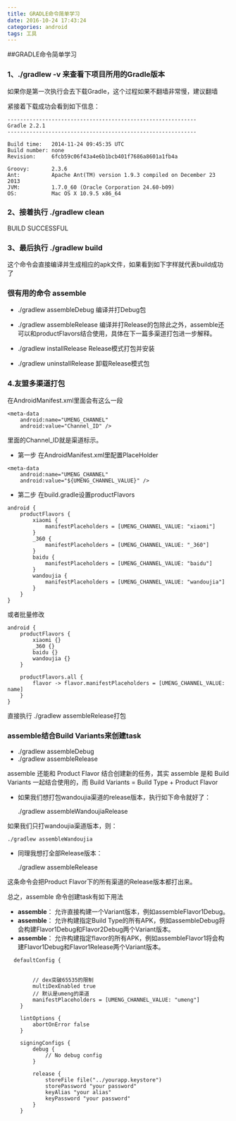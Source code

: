```yaml
---
title: GRADLE命令简单学习
date: 2016-10-24 17:43:24
categories: android
tags: 工具
---
```



##GRADLE命令简单学习


### 1、./gradlew -v 来查看下项目所用的Gradle版本
如果你是第一次执行会去下载Gradle，这个过程如果不翻墙非常慢，建议翻墙

紧接着下载成功会看到如下信息：

	------------------------------------------------------------
	Gradle 2.2.1
	------------------------------------------------------------
	
	Build time:   2014-11-24 09:45:35 UTC
	Build number: none
	Revision:     6fcb59c06f43a4e6b1bcb401f7686a8601a1fb4a
	
	Groovy:       2.3.6
	Ant:          Apache Ant(TM) version 1.9.3 compiled on December 23 2013
	JVM:          1.7.0_60 (Oracle Corporation 24.60-b09)
	OS:           Mac OS X 10.9.5 x86_64
### 2、接着执行 ./gradlew clean


BUILD SUCCESSFUL
### 3、最后执行 ./gradlew build
这个命令会直接编译并生成相应的apk文件，如果看到如下字样就代表build成功了


### 很有用的命令 **assemble**

* ./gradlew assembleDebug 编译并打Debug包
* ./gradlew assembleRelease 编译并打Release的包除此之外，assemble还可以和productFlavors结合使用，具体在下一篇多渠道打包进一步解释。

* ./gradlew installRelease Release模式打包并安装
* ./gradlew uninstallRelease 卸载Release模式包



### 4.友盟多渠道打包
在AndroidManifest.xml里面会有这么一段
```
<meta-data
    android:name="UMENG_CHANNEL"
    android:value="Channel_ID" />
```

里面的Channel_ID就是渠道标示。
* 第一步 在AndroidManifest.xml里配置PlaceHolder
```
<meta-data
    android:name="UMENG_CHANNEL"
    android:value="${UMENG_CHANNEL_VALUE}" />
```

* 第二步 在build.gradle设置productFlavors

```
android {  
    productFlavors {
        xiaomi {
            manifestPlaceholders = [UMENG_CHANNEL_VALUE: "xiaomi"]
        }
        _360 {
            manifestPlaceholders = [UMENG_CHANNEL_VALUE: "_360"]
        }
        baidu {
            manifestPlaceholders = [UMENG_CHANNEL_VALUE: "baidu"]
        }
        wandoujia {
            manifestPlaceholders = [UMENG_CHANNEL_VALUE: "wandoujia"]
        }
    }  
}
```
或者批量修改
```
android {  
    productFlavors {
        xiaomi {}
        _360 {}
        baidu {}
        wandoujia {}
    }  

    productFlavors.all { 
        flavor -> flavor.manifestPlaceholders = [UMENG_CHANNEL_VALUE: name] 
    }
}
```
直接执行 ./gradlew assembleRelease打包

### assemble结合Build Variants来创建task

* ./gradlew assembleDebug
* ./gradlew assembleRelease

assemble 还能和 Product Flavor 结合创建新的任务，其实 assemble 是和 Build Variants 一起结合使用的，而 Build Variants = Build Type + Product Flavor

* 如果我们想打包wandoujia渠道的release版本，执行如下命令就好了：

	./gradlew assembleWandoujiaRelease

如果我们只打wandoujia渠道版本，则：

	./gradlew assembleWandoujia

* 同理我想打全部Release版本：

	./gradlew assembleRelease


这条命令会把Product Flavor下的所有渠道的Release版本都打出来。

总之，assemble 命令创建task有如下用法
* **assemble**： 允许直接构建一个Variant版本，例如assembleFlavor1Debug。
* **assemble**： 允许构建指定Build Type的所有APK，例如assembleDebug将会构建Flavor1Debug和Flavor2Debug两个Variant版本。
* **assemble**： 允许构建指定flavor的所有APK，例如assembleFlavor1将会构建Flavor1Debug和Flavor1Release两个Variant版本。

```
  defaultConfig {
       
        
        // dex突破65535的限制
        multiDexEnabled true
        // 默认是umeng的渠道
        manifestPlaceholders = [UMENG_CHANNEL_VALUE: "umeng"]
    }

    lintOptions {
        abortOnError false
    }

    signingConfigs {
        debug {
            // No debug config
        }

        release {
            storeFile file("../yourapp.keystore")
            storePassword "your password"
            keyAlias "your alias"
            keyPassword "your password"
        }
    }
```